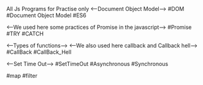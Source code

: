 All Js Programs for Practise only
<--Document Object Model-->
#DOM
#Document Object Model
#ES6

<--We used here some practices of Promise in the javascript-->
#Promise
#TRY
#CATCH

<--Types of functions-->
<--We also used here callback and Callback hell-->
#CallBack
#CallBack_Hell

<--Set Time Out-->
#SetTimeOut
#Asynchronous
#Synchronous

#map #filter 
